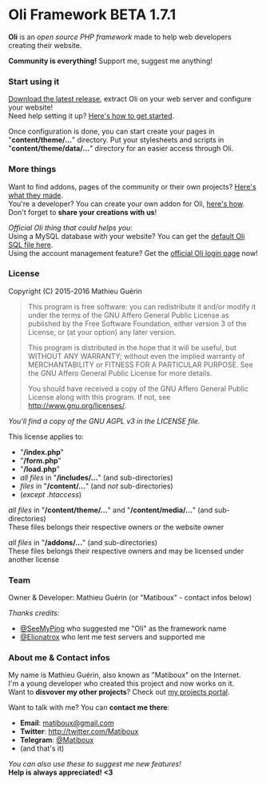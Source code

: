 # Oli Framework BETA 1.7.1

**Oli** is an *open source PHP framework* made to help web developers creating their website.

**Community is everything!**
Support me, suggest me anything!

### Start using it

[Download the latest release](https://github.com/OliFramework/Oli/releases/latest), extract Oli on your web server and configure your website!  
Need help setting it up? [Here's how to get started](https://github.com/OliFramework/Oli/wiki/Get-started).

Once configuration is done, you can start create your pages in "**content/theme/...**" directory. Put your stylesheets and scripts in "**content/theme/data/...**" directory for an easier access through Oli.

### More things

Want to find addons, pages of the community or their own projects? [Here's what they made](https://github.com/OliFramework/Oli/wiki/Created-by-the-community).  
You're a developer? You can create your own addon for Oli, [here's how](#).  
Don't forget to **share your creations with us**!

*Official Oli thing that could helps you*:  
Using a MySQL database with your website? You can get the [default Oli SQL file here](#).  
Using the account management feature? Get the [official Oli login page](https://gist.github.com/matiboux/38f1057947c26b8ccf234da8b47e20b3) now!

### License

Copyright (C) 2015-2016 Mathieu Guérin
> This program is free software: you can redistribute it and/or modify it under the terms of the GNU Affero General Public License as published by the Free Software Foundation, either version 3 of the License, or (at your option) any later version.
> 
> This program is distributed in the hope that it will be useful, but WITHOUT ANY WARRANTY; without even the implied warranty of MERCHANTABILITY or FITNESS FOR A PARTICULAR PURPOSE. See the GNU Affero General Public License for more details.
> 
> You should have received a copy of the GNU Affero General Public License along with this program. If not, see <http://www.gnu.org/licenses/>.

*You'll find a copy of the GNU AGPL v3 in the LICENSE file.*

This license applies to:

- "**/index.php**"
- "**/form.php**"
- "**/load.php**"
- *all files* in "**/includes/...**" (and sub-directories)
- *files* in "**/content/...**" (and *not* sub-directories)
- (*except .htaccess*)

*all files* in "**/content/theme/...**" and "**/content/media/...**" (and sub-directories)  
These files belongs their respective owners or the website owner

*all files* in "**/addons/...**" (and sub-directories)  
These files belongs their respective owners and may be licensed under another license

### Team

Owner & Developer: Mathieu Guérin (or "Matiboux" - contact infos below)

*Thanks credits:*
- [@SeeMyPing](https://twitter.com/SeeMyPing) who suggested me "Oli" as the framework name
- [@Elionatrox](https://twitter.com/Elionatrox) who lent me test servers and supported me

### About me & Contact infos

My name is Mathieu Guérin, also known as "Matiboux" on the Internet.  
I'm a young developer who created this project and now works on it.  
Want to **disvover my other projects**? Check out [my projects portal](http://projects.matiboux.com/).

Want to talk with me? You can **contact me there**:
 - **Email**: [matiboux@gmail.com](mailto:matiboux@gmail.com)
 - **Twitter**: http://twitter.com/Matiboux
 - **Telegram**: [@Matiboux](http://telegram.me/Matiboux)
 - (and that's it)

*You can also use these to suggest me new features!*  
**Help is always appreciated! <3**